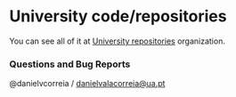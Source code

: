 # University code/repositories
You can see all of it at [University repositories](https://github.com/danielvcorreia-university) organization.

### Questions and Bug Reports
@danielvcorreia / danielvalacorreia@ua.pt
